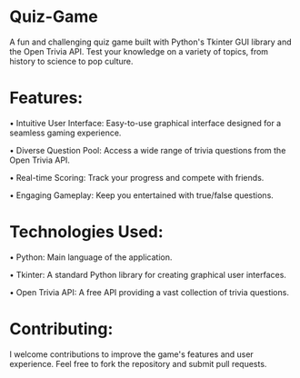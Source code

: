 # Quiz-Game

A fun and challenging quiz game built with Python's Tkinter GUI library and the Open Trivia API. Test your knowledge on a variety of topics, from history to science to pop culture.    

# Features:          

• Intuitive User Interface: Easy-to-use graphical interface designed for a seamless gaming experience.    

• Diverse Question Pool: Access a wide range of trivia questions from the Open Trivia API.    

• Real-time Scoring: Track your progress and compete with friends.    

• Engaging Gameplay: Keep you entertained with true/false questions.      

# Technologies Used:        

• Python: Main language of the application.    

• Tkinter: A standard Python library for creating graphical user interfaces.    

• Open Trivia API: A free API providing a vast collection of trivia questions.    

# Contributing:    
I welcome contributions to improve the game's features and user experience. Feel free to fork the repository and submit pull requests.